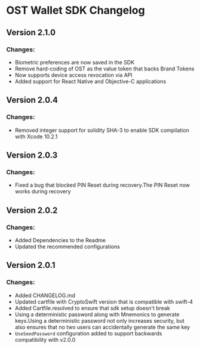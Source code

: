 # OST Wallet SDK Changelog


## Version 2.1.0
### Changes: 
* Biometric preferences are now saved in the SDK
* Remove hard-coding of OST as the value token that backs Brand Tokens 
* Now supports device access revocation via API
* Added support for React Native and Objective-C applications

## Version 2.0.4
### Changes: 
* Removed integer support for solidity SHA-3 to enable SDK compilation with Xcode 10.2.1

## Version 2.0.3
### Changes: 
* Fixed a bug that blocked PIN Reset during recovery.The PIN Reset now works during recovery

## Version 2.0.2

### Changes:
* Added Dependencies to the Readme
* Updated the recommended configurations

## Version 2.0.1

### Changes:
* Added CHANGELOG.md
* Updated cartfile with CryptoSwift version that is compatible with swift-4
* Added Cartfile.resolved to ensure that sdk setup doesn't break
* Using a deterministic password along with Mnemonics to generate keys.Using a deterministic password not only increases security, but also ensures that no two users can accidentally generate the same key
* `UseSeedPassword` configuration added to support backwards compatibility with v2.0.0

